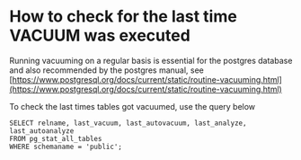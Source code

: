 #  How to check for the last time VACUUM was executed

Running vacuuming on a regular basis is essential for the postgres database and also recommended by the postgres manual, see
[https://www.postgresql.org/docs/current/static/routine-vacuuming.html](https://www.postgresql.org/docs/current/static/routine-vacuuming.html)

To check the last times tables got vacuumed, use the query below

```
SELECT relname, last_vacuum, last_autovacuum, last_analyze, last_autoanalyze
FROM pg_stat_all_tables
WHERE schemaname = 'public';
```
